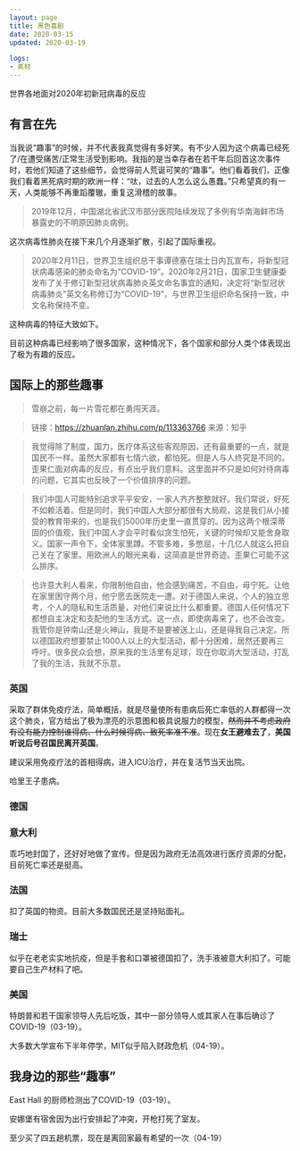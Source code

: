 ```yaml
---
layout: page
title: 黑色喜剧
date: 2020-03-15
updated: 2020-03-19

logs:
- 素材
---
```


世界各地面对2020年初新冠病毒的反应

## 有言在先

当我说“趣事”的时候，并不代表我真觉得有多好笑。有不少人因为这个病毒已经死了/在遭受痛苦/正常生活受到影响。我指的是当幸存者在若干年后回首这次事件时，若他们知道了这些细节，会觉得前人荒诞可笑的“趣事”。他们看着我们，正像我们看着黑死病时期的欧洲一样：“呔，过去的人怎么这么愚蠢。”只希望真的有一天，人类能够不再重蹈覆辙，重复这滑稽的故事。

> 2019年12月，中国湖北省武汉市部分医院陆续发现了多例有华南海鲜市场暴露史的不明原因肺炎病例。

这次病毒性肺炎在接下来几个月逐渐扩散，引起了国际重视。

> 2020年2月11日，世界卫生组织总干事谭德塞在瑞士日内瓦宣布，将新型冠状病毒感染的肺炎命名为“COVID-19”。2020年2月21日，国家卫生健康委发布了关于修订新型冠状病毒肺炎英文命名事宜的通知，决定将“新型冠状病毒肺炎”英文名称修订为“COVID-19”，与世界卫生组织命名保持一致，中文名称保持不变。

这种病毒的特征大致如下。

目前这种病毒已经影响了很多国家，这种情况下，各个国家和部分人类个体表现出了极为有趣的反应。

## 国际上的那些趣事

> 雪崩之前，每一片雪花都在勇闯天涯。

> 链接：https://zhuanlan.zhihu.com/p/113363766
> 来源：知乎

> 我觉得除了制度，国力，医疗体系这些客观原因，还有最重要的一点，就是国民不一样。虽然大家都有七情六欲，都怕死。但是人与人终究是不同的。歪果仁面对病毒的反应，有点出乎我们意料。这里面并不只是如何对待病毒的问题，它其实也反映了一个价值排序的问题。

> 我们中国人可能特别追求平平安安，一家人齐齐整整就好。我们常说，好死不如赖活着。但是同时，我们中国人大部分都很有大局观，这是我们从小接受的教育带来的，也是我们5000年历史里一直贯穿的。因为这两个根深蒂固的价值观，我们中国人才会平时看似贪生怕死，关键的时候却又能舍身取义。国家一声令下，全体家里蹲。不管多难，多憋屈，十几亿人就这么把自己关在了家里。用欧洲人的眼光来看，这简直是世界奇迹。歪果仁可能不这么排序。

> 也许意大利人看来，你限制他自由，他会感到痛苦，不自由，毋宁死。让他在家里困守两个月，他宁愿去医院走一遭。对于德国人来说，个人的独立思考，个人的隐私和生活质量，对他们来说比什么都重要。德国人任何情况下都想自主决定和支配他的生活方式。这一点，即使病毒来了，也不会改变。我管你是钟南山还是火神山，我是不是要被送上山，还是得我自己决定。所以德国政府想要禁止1000人以上的大型活动，都十分困难，居然还要再三呼吁。很多民众会想，原来我的生活里有足球，现在你取消大型活动，打乱了我的生活，我就不乐意。

### 英国

采取了群体免疫疗法，简单概括，就是尽量使所有患病后死亡率低的人群都得一次这个肺炎，官方给出了极为漂亮的示意图和极具说服力的模型，~~然而并不考虑政府有没有能力控制谁得病、什么时候得病、致死率准不准~~。现在**女王避难去了**，**美国听说后号召国民离开英国**。

建议采用免疫疗法的首相得病，进入ICU治疗，并在复活节当天出院。

哈里王子患病。

### 德国

### 意大利

乖巧地封国了，还好好地做了宣传。但是因为政府无法高效进行医疗资源的分配，目前死亡率还是挺高。

### 法国

扣了英国的物资。目前大多数国民还是坚持贴面礼。

### 瑞士

似乎在老老实实地抗疫，但是手套和口罩被德国扣了，洗手液被意大利扣了。可能要自己生产材料了吧。

### 美国

特朗普和若干国家领导人先后吃饭，其中一部分领导人或其家人在事后确诊了COVID-19（03-19）。

大多数大学宣布下半年停学，MIT似乎陷入财政危机（04-19）。

## 我身边的那些“趣事”

East Hall 的厨师检测出了COVID-19（03-19）。

安娜堡有宿舍因为出行安排起了冲突，开枪打死了室友。

至少买了四五趟机票，现在是离回家最有希望的一次（04-19）